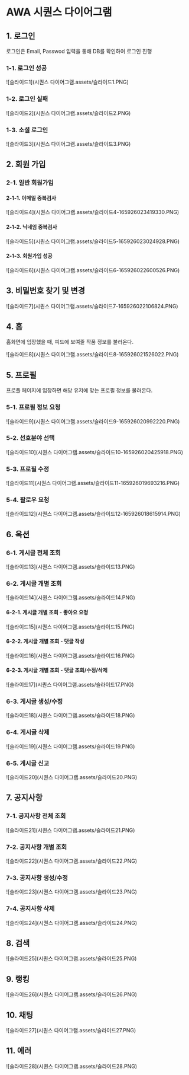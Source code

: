 # AWA 시퀀스 다이어그램

## 1. 로그인

로그인은 Email, Passwod 입력을 통해 DB를 확인하여 로그인 진행

### 1-1. 로그인 성공

![슬라이드1](시퀀스 다이어그램.assets/슬라이드1.PNG)

### 1-2. 로그인 실패

![슬라이드2](시퀀스 다이어그램.assets/슬라이드2.PNG)

### 1-3. 소셜 로그인

![슬라이드3](시퀀스 다이어그램.assets/슬라이드3.PNG)

## 2. 회원 가입

### 2-1. 일반 회원가입

#### 2-1-1. 이메일 중복검사

![슬라이드4](시퀀스 다이어그램.assets/슬라이드4-165926023419330.PNG)

#### 2-1-2. 닉네임 중복검사

![슬라이드5](시퀀스 다이어그램.assets/슬라이드5-165926023024928.PNG)

#### 2-1-3. 회원가입 성공

![슬라이드6](시퀀스 다이어그램.assets/슬라이드6-165926022600526.PNG)

## 3. 비밀번호 찾기 및 변경

![슬라이드7](시퀀스 다이어그램.assets/슬라이드7-165926022106824.PNG)

## 4. 홈

홈화면에 입장했을 때, 피드에 보여줄 작품 정보를 불러온다.

![슬라이드8](시퀀스 다이어그램.assets/슬라이드8-165926021526022.PNG)

## 5. 프로필

프로플 페이지에 입장하면 해당 유저에 맞는 프로필 정보를 불러온다.

### 5-1. 프로필 정보 요청

![슬라이드9](시퀀스 다이어그램.assets/슬라이드9-165926020992220.PNG)

### 5-2. 선호분야 선택

![슬라이드10](시퀀스 다이어그램.assets/슬라이드10-165926020425918.PNG)

### 5-3. 프로필 수정

![슬라이드11](시퀀스 다이어그램.assets/슬라이드11-165926019693216.PNG)

### 5-4. 팔로우 요청

![슬라이드12](시퀀스 다이어그램.assets/슬라이드12-165926018615914.PNG)

## 6. 옥션

### 6-1. 게시글 전체 조회

![슬라이드13](시퀀스 다이어그램.assets/슬라이드13.PNG)

### 6-2. 게시글 개별 조회

![슬라이드14](시퀀스 다이어그램.assets/슬라이드14.PNG)

#### 6-2-1. 게시글 개별 조회 - 좋아요 요청

![슬라이드15](시퀀스 다이어그램.assets/슬라이드15.PNG)

#### 6-2-2. 게시글 개별 조회 - 댓글 작성

![슬라이드16](시퀀스 다이어그램.assets/슬라이드16.PNG)

#### 6-2-3. 게시글 개별 조회 - 댓글 조회/수정/삭제

![슬라이드17](시퀀스 다이어그램.assets/슬라이드17.PNG)

### 6-3. 게시글 생성/수정

![슬라이드18](시퀀스 다이어그램.assets/슬라이드18.PNG)

### 6-4. 게시글 삭제

![슬라이드19](시퀀스 다이어그램.assets/슬라이드19.PNG)

### 6-5. 게시글 신고

![슬라이드20](시퀀스 다이어그램.assets/슬라이드20.PNG)

## 7. 공지사항

### 7-1. 공지사항 전체 조회

![슬라이드21](시퀀스 다이어그램.assets/슬라이드21.PNG)

### 7-2. 공지사항 개별 조회

![슬라이드22](시퀀스 다이어그램.assets/슬라이드22.PNG)

### 7-3. 공지사항 생성/수정

![슬라이드23](시퀀스 다이어그램.assets/슬라이드23.PNG)

### 7-4. 공지사항 삭제

![슬라이드24](시퀀스 다이어그램.assets/슬라이드24.PNG)

## 8. 검색

![슬라이드25](시퀀스 다이어그램.assets/슬라이드25.PNG)

## 9. 랭킹

![슬라이드26](시퀀스 다이어그램.assets/슬라이드26.PNG)

## 10. 채팅

![슬라이드27](시퀀스 다이어그램.assets/슬라이드27.PNG)

## 11. 에러

![슬라이드28](시퀀스 다이어그램.assets/슬라이드28.PNG)
